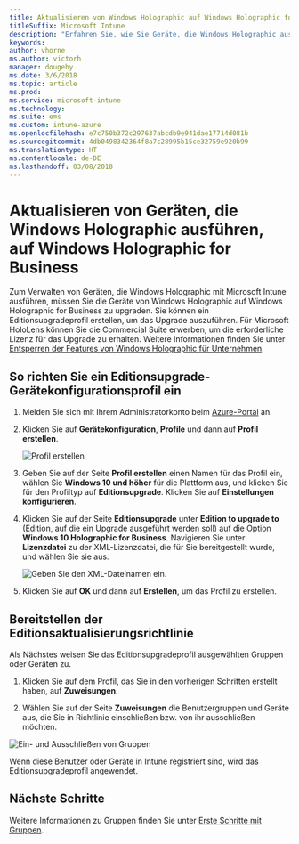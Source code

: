 ```yaml
---
title: Aktualisieren von Windows Holographic auf Windows Holographic for Business
titleSuffix: Microsoft Intune
description: "Erfahren Sie, wie Sie Geräte, die Windows Holographic ausführen, auf Windows Holographic for Business aktualisieren"
keywords: 
author: vhorne
ms.author: victorh
manager: dougeby
ms.date: 3/6/2018
ms.topic: article
ms.prod: 
ms.service: microsoft-intune
ms.technology: 
ms.suite: ems
ms.custom: intune-azure
ms.openlocfilehash: e7c750b372c297637abcdb9e941dae17714d081b
ms.sourcegitcommit: 4db0498342364f8a7c28995b15ce32759e920b99
ms.translationtype: HT
ms.contentlocale: de-DE
ms.lasthandoff: 03/08/2018
---
```

# <a name="upgrade-devices-running-windows-holographic-to-windows-holographic-for-business"></a>Aktualisieren von Geräten, die Windows Holographic ausführen, auf Windows Holographic for Business


Zum Verwalten von Geräten, die Windows Holographic mit Microsoft Intune ausführen, müssen Sie die Geräte von Windows Holographic auf Windows Holographic for Business zu upgraden. Sie können ein Editionsupgradeprofil erstellen, um das Upgrade auszuführen. Für Microsoft HoloLens können Sie die Commercial Suite erwerben, um die erforderliche Lizenz für das Upgrade zu erhalten. Weitere Informationen finden Sie unter [Entsperren der Features von Windows Holographic für Unternehmen](https://docs.microsoft.com/en-us/hololens/hololens-upgrade-enterprise).

## <a name="to-set-up-an-edition-upgrade-device-configuration-profile"></a>So richten Sie ein Editionsupgrade- Gerätekonfigurationsprofil ein

1. Melden Sie sich mit Ihrem Administratorkonto beim [Azure-Portal](https://portal.azure.com) an.


2.  Klicken Sie auf **Gerätekonfiguration**, **Profile** und dann auf **Profil erstellen**.

    ![Profil erstellen](media/Holographic-create-profile.png)

3.  Geben Sie auf der Seite **Profil erstellen** einen Namen für das Profil ein, wählen Sie **Windows 10 und höher** für die Plattform aus, und klicken Sie für den Profiltyp auf **Editionsupgrade**. Klicken Sie auf **Einstellungen konfigurieren**.

5. Klicken Sie auf der Seite **Editionsupgrade** unter **Edition to upgrade to** (Edition, auf die ein Upgrade ausgeführt werden soll) auf die Option **Windows 10 Holographic for Business**. Navigieren Sie unter **Lizenzdatei** zu der XML-Lizenzdatei, die für Sie bereitgestellt wurde, und wählen Sie sie aus.

    ![Geben Sie den XML-Dateinamen ein.](media/Holographic-edition-upgrade.png)
 
5.  Klicken Sie auf **OK** und dann auf **Erstellen**, um das Profil zu erstellen.


## <a name="deploy-the-edition-upgrade-policy"></a>Bereitstellen der Editionsaktualisierungsrichtlinie

Als Nächstes weisen Sie das Editionsupgradeprofil ausgewählten Gruppen oder Geräten zu.

1. Klicken Sie auf dem Profil, das Sie in den vorherigen Schritten erstellt haben, auf **Zuweisungen**.

2. Wählen Sie auf der Seite **Zuweisungen** die Benutzergruppen und Geräte aus, die Sie in Richtlinie einschließen bzw. von ihr ausschließen möchten.

![Ein- und Ausschließen von Gruppen](media/Holographic-groups.PNG)

Wenn diese Benutzer oder Geräte in Intune registriert sind, wird das Editionsupgradeprofil angewendet. 

## <a name="next-steps"></a>Nächste Schritte

Weitere Informationen zu Gruppen finden Sie unter [Erste Schritte mit Gruppen](get-started-groups.md).



